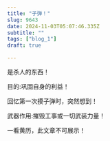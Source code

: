 ```yaml
--- 
title: "子弹！" 
slug: 9643
date: 2024-11-03T05:07:46.335Z 
subtitle: "" 
tags: ["blog_1"] 
draft: true

--- 
```



是杀人的东西！

目的:巩固自身的利益！




回忆第一次摸子弹时，突然想到！




武器作用:摧毁工事或一切武装力量！




一看黄历，此文章不可展示！


